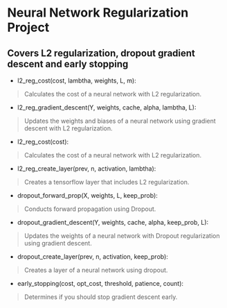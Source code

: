 # Neural Network Regularization Project

## Covers L2 regularization, dropout gradient descent and early stopping

* l2_reg_cost(cost, lambtha, weights, L, m):

> Calculates the cost of a neural network with L2 regularization.

* l2_reg_gradient_descent(Y, weights, cache, alpha, lambtha, L):

> Updates the weights and biases of a neural network using gradient descent with L2 regularization.

* l2_reg_cost(cost):

> Calculates the cost of a neural network with L2 regularization.

* l2_reg_create_layer(prev, n, activation, lambtha):

> Creates a tensorflow layer that includes L2 regularization.

* dropout_forward_prop(X, weights, L, keep_prob):

> Conducts forward propagation using Dropout.

* dropout_gradient_descent(Y, weights, cache, alpha, keep_prob, L):

> Updates the weights of a neural network with Dropout regularization using gradient descent.

* dropout_create_layer(prev, n, activation, keep_prob):

> Creates a layer of a neural network using dropout.

* early_stopping(cost, opt_cost, threshold, patience, count):

> Determines if you should stop gradient descent early.